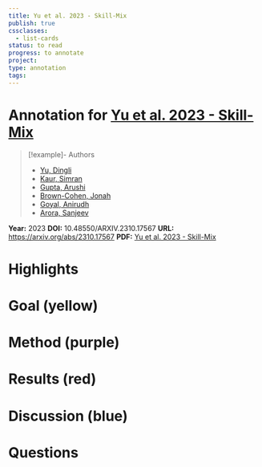 ```yaml
---
title: Yu et al. 2023 - Skill-Mix
publish: true
cssclasses:
  - list-cards
status: to read
progress: to annotate
project:
type: annotation
tags:
---
```

# Annotation for [Yu et al. 2023 - Skill-Mix](Papers/References/Yu%20et%20al.%202023%20-%20Skill-Mix)

> [!example]- Authors
> - [Yu, Dingli](Papers/People/Yu%20Dingli)
> - [Kaur, Simran](Papers/People/Kaur%20Simran)
> - [Gupta, Arushi](Papers/People/Gupta%20Arushi)
> - [Brown-Cohen, Jonah](Papers/People/Brown-Cohen%20Jonah)
> - [Goyal, Anirudh](Papers/People/Goyal%20Anirudh)
> - [Arora, Sanjeev](Papers/People/Arora%20Sanjeev)

**Year:** 2023
**DOI:** 10.48550/ARXIV.2310.17567
**URL:** https://arxiv.org/abs/2310.17567
**PDF:** [Yu et al. 2023 - Skill-Mix](Papers/PDFs/Yu%20et%20al.%202023%20-%20Skill-Mix%20a%20Flexible%20and%20Expandable%20Family%20of%20Evaluations%20for%20AI%20models.pdf)

# Highlights


# Goal (yellow)


# Method (purple)


# Results (red)


# Discussion (blue)


# Questions

